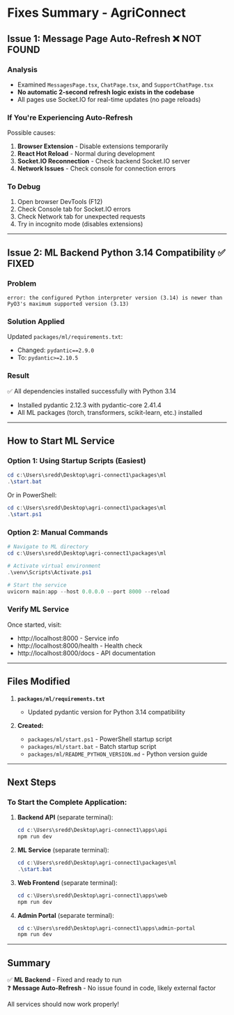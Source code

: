 # Fixes Summary - AgriConnect

## Issue 1: Message Page Auto-Refresh ❌ NOT FOUND

### Analysis
- Examined `MessagesPage.tsx`, `ChatPage.tsx`, and `SupportChatPage.tsx`
- **No automatic 2-second refresh logic exists in the codebase**
- All pages use Socket.IO for real-time updates (no page reloads)

### If You're Experiencing Auto-Refresh
Possible causes:
1. **Browser Extension** - Disable extensions temporarily
2. **React Hot Reload** - Normal during development
3. **Socket.IO Reconnection** - Check backend Socket.IO server
4. **Network Issues** - Check console for connection errors

### To Debug
1. Open browser DevTools (F12)
2. Check Console tab for Socket.IO errors
3. Check Network tab for unexpected requests
4. Try in incognito mode (disables extensions)

---

## Issue 2: ML Backend Python 3.14 Compatibility ✅ FIXED

### Problem
```
error: the configured Python interpreter version (3.14) is newer than PyO3's maximum supported version (3.13)
```

### Solution Applied
Updated `packages/ml/requirements.txt`:
- Changed: `pydantic==2.9.0` 
- To: `pydantic>=2.10.5`

### Result
✅ All dependencies installed successfully with Python 3.14
- Installed pydantic 2.12.3 with pydantic-core 2.41.4
- All ML packages (torch, transformers, scikit-learn, etc.) installed

---

## How to Start ML Service

### Option 1: Using Startup Scripts (Easiest)
```powershell
cd c:\Users\sredd\Desktop\agri-connect1\packages\ml
.\start.bat
```

Or in PowerShell:
```powershell
cd c:\Users\sredd\Desktop\agri-connect1\packages\ml
.\start.ps1
```

### Option 2: Manual Commands
```powershell
# Navigate to ML directory
cd c:\Users\sredd\Desktop\agri-connect1\packages\ml

# Activate virtual environment
.\venv\Scripts\Activate.ps1

# Start the service
uvicorn main:app --host 0.0.0.0 --port 8000 --reload
```

### Verify ML Service
Once started, visit:
- http://localhost:8000 - Service info
- http://localhost:8000/health - Health check
- http://localhost:8000/docs - API documentation

---

## Files Modified

1. **`packages/ml/requirements.txt`**
   - Updated pydantic version for Python 3.14 compatibility

2. **Created:**
   - `packages/ml/start.ps1` - PowerShell startup script
   - `packages/ml/start.bat` - Batch startup script
   - `packages/ml/README_PYTHON_VERSION.md` - Python version guide

---

## Next Steps

### To Start the Complete Application:

1. **Backend API** (separate terminal):
   ```powershell
   cd c:\Users\sredd\Desktop\agri-connect1\apps\api
   npm run dev
   ```

2. **ML Service** (separate terminal):
   ```powershell
   cd c:\Users\sredd\Desktop\agri-connect1\packages\ml
   .\start.bat
   ```

3. **Web Frontend** (separate terminal):
   ```powershell
   cd c:\Users\sredd\Desktop\agri-connect1\apps\web
   npm run dev
   ```

4. **Admin Portal** (separate terminal):
   ```powershell
   cd c:\Users\sredd\Desktop\agri-connect1\apps\admin-portal
   npm run dev
   ```

---

## Summary

✅ **ML Backend** - Fixed and ready to run  
❓ **Message Auto-Refresh** - No issue found in code, likely external factor  

All services should now work properly!
